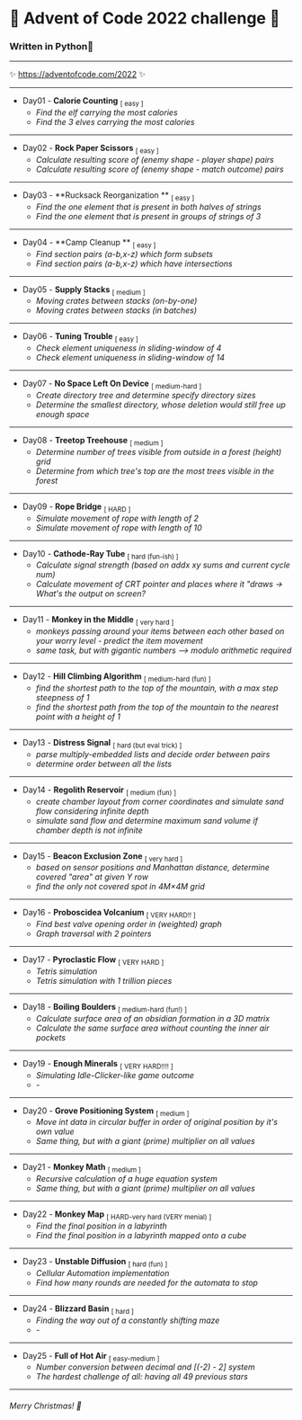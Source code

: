 # 🎄 Advent of Code 2022 challenge 🎄

### Written in **Python**🐍
___
✨ https://adventofcode.com/2022 ✨
___
-   Day01 - **Calorie Counting** <sub>[ easy ]</sub>
    -   *Find the elf carrying the most calories*
    -   *Find the 3 elves carrying the most calories*
___
-   Day02 - **Rock Paper Scissors** <sub>[ easy ]</sub>
    -   *Calculate resulting score of (enemy shape - player shape) pairs*
    -   *Calculate resulting score of (enemy shape - match outcome) pairs*
___
-   Day03 - **Rucksack Reorganization ** <sub>[ easy ]</sub>
    -   *Find the one element that is present in both halves of strings*
    -   *Find the one element that is present in groups of strings of 3*
___
-   Day04 - **Camp Cleanup ** <sub>[ easy ]</sub>
    -   *Find section pairs (a-b,x-z) which form subsets*
    -   *Find section pairs (a-b,x-z) which have intersections*
___
-   Day05 - **Supply Stacks** <sub>[ medium ]</sub>
    -   *Moving crates between stacks (on-by-one)*
    -   *Moving crates between stacks (in batches)*
___
-   Day06 - **Tuning Trouble** <sub>[ easy ]</sub>
    -   *Check element uniqueness in sliding-window of 4*
    -   *Check element uniqueness in sliding-window of 14*
___
-   Day07 - **No Space Left On Device** <sub>[ medium-hard ]</sub>
    -   *Create directory tree and determine specify directory sizes*
    -   *Determine the smallest directory, whose deletion would still free up enough space*
___
-   Day08 - **Treetop Treehouse** <sub>[ medium ]</sub>
    -   *Determine number of trees visible from outside in a forest (height) grid*
    -   *Determine from which tree's top are the most trees visible in the forest*
___
-   Day09 - **Rope Bridge** <sub>[ HARD ]</sub>
    -   *Simulate movement of rope with length of 2*
    -   *Simulate movement of rope with length of 10*
___
-   Day10 - **Cathode-Ray Tube** <sub>[ hard (fun-ish) ]</sub>
    -   *Calculate signal strength (based on addx xy sums and current cycle num)*
    -   *Calculate movement of CRT pointer and places where it "draws -> What's the output on screen?*
___
-   Day11 - **Monkey in the Middle** <sub>[ very hard ]</sub>
    -   *monkeys passing around your items between each other based on your worry level - predict the item movement*
    -   *same task, but with gigantic numbers --> modulo arithmetic required*
___
-   Day12 - **Hill Climbing Algorithm** <sub>[ medium-hard (fun) ]</sub>
    -   *find the shortest path to the top of the mountain, with a max step steepness of 1*
    -   *find the shortest path from the top of the mountain to the nearest point with a height of 1*
___
-   Day13 - **Distress Signal** <sub>[ hard (but eval trick) ]</sub>
    -   *parse multiply-embedded lists and decide order between pairs*
    -   *determine order between all the lists*
___
-   Day14 - **Regolith Reservoir** <sub>[ medium (fun) ]</sub>
    -   *create chamber layout from corner coordinates and simulate sand flow considering infinite depth*
    -   *simulate sand flow and determine maximum sand volume if chamber depth is not infinite*
___
-   Day15 - **Beacon Exclusion Zone** <sub>[ very hard ]</sub>
    -   *based on sensor positions and Manhattan distance, determine covered "area" at given Y row*
    -   *find the only not covered spot in 4M×4M grid*
___
-   Day16 - **Proboscidea Volcanium** <sub>[ VERY HARD!! ]</sub>
    -   *Find best valve opening order in (weighted) graph*
    -   *Graph traversal with 2 pointers*
___
-   Day17 - **Pyroclastic Flow** <sub>[ VERY HARD ]</sub>
    -   *Tetris simulation*
    -   *Tetris simulation with 1 trillion pieces*
___
-   Day18 - **Boiling Boulders** <sub>[ medium-hard (fun!) ]</sub>
    -   *Calculate surface area of an obsidian formation in a 3D matrix*
    -   *Calculate the same surface area without counting the inner air pockets*
___
-   Day19 - **Enough Minerals** <sub>[ VERY HARD!!!! ]</sub>
    -   *Simulating Idle-Clicker-like game outcome*
    -   *-*
___
-   Day20 - **Grove Positioning System** <sub>[ medium ]</sub>
    -   *Move int data in circular buffer in order of original position by it's own value*
    -   *Same thing, but with a giant (prime) multiplier on all values*
___
-   Day21 - **Monkey Math** <sub>[ medium ]</sub>
    -   *Recursive calculation of a huge equation system*
    -   *Same thing, but with a giant (prime) multiplier on all values*
___
-   Day22 - **Monkey Map** <sub>[ HARD-very hard (VERY menial) ]</sub>
    -   *Find the final position in a labyrinth*
    -   *Find the final position in a labyrinth mapped onto a cube*
___
-   Day23 - **Unstable Diffusion** <sub>[ hard (fun) ]</sub>
    -   *Cellular Automation implementation*
    -   *Find how many rounds are needed for the automata to stop*
___
-   Day24 - **Blizzard Basin** <sub>[ hard ]</sub>
    -   *Finding the way out of a constantly shifting maze*
    -   *-*
___
-   Day25 - **Full of Hot Air** <sub>[ easy-medium ]</sub>
    -   *Number conversion between decimal and [(-2) - 2] system*
    -   *The hardest challenge of all: having all 49 previous stars*
___
###### Merry Christmas! 🎄